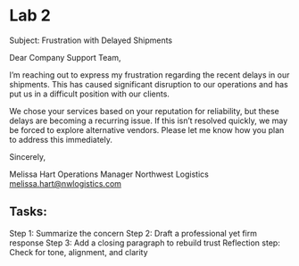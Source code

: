 # Lab 2

Subject: Frustration with Delayed Shipments

Dear Company Support Team,

I’m reaching out to express my frustration regarding the recent delays in our shipments. This has caused significant disruption to our operations and has put us in a difficult position with our clients.

We chose your services based on your reputation for reliability, but these delays are becoming a recurring issue. If this isn’t resolved quickly, we may be forced to explore alternative vendors.
Please let me know how you plan to address this immediately.

Sincerely,

Melissa Hart 
Operations Manager 
Northwest Logistics 
melissa.hart@nwlogistics.com 


## Tasks:

Step 1: Summarize the concern
Step 2: Draft a professional yet firm response
Step 3: Add a closing paragraph to rebuild trust
Reflection step: Check for tone, alignment, and clarity
